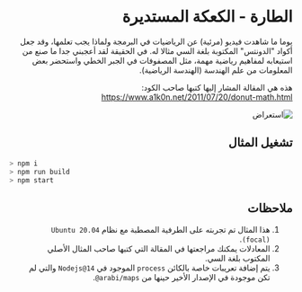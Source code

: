 <div dir=rtl>

# الطارة - الكعكة المستديرة

يوما ما شاهدت فيديو (مرئية) عن الرياضيات في البرمجة ولماذا يجب تعلمها، وقد جعل أكواد "الدونتس" المكتوبة بلغة السي مثالا له. في الحقيقة لقد أعجبني جدا ما صنع من استيعابه لمفاهيم رياضية مهمة، مثل المصفوفات في الجبر الخطي واستحضر بعض المعلومات من علم الهندسة (الهندسة الرياضية).

هذه هي المقالة المشار إليها كتبها صاحب الكود: https://www.a1k0n.net/2011/07/20/donut-math.html

![استعراض](استعراض.gif)

## تشغيل المثال

<div dir=ltr>

```bash
> npm i
> npm run build
> npm start
```

</div>

## ملاحظات

1. هذا المثال تم تجربته على الطرفية المصطبة مع نظام `Ubuntu 20.04 (focal)`.
2. المعادلات يمكنك مراجعتها في المقالة التي كتبها صاحب المثال الأصلي المكتوب بلغة السي.
3. يتم إضافة تعريبات خاصة بالكائن `process` الموجود في `Nodejs@14` والتي لم تكن موجودة في الإصدار الأخير حينها من <span dir=ltr><code>@arabi/maps</code></span>.

</div>
